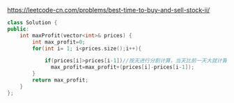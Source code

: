 https://leetcode-cn.com/problems/best-time-to-buy-and-sell-stock-ii/
```cpp
class Solution {
public:
    int maxProfit(vector<int>& prices) {
        int max_profit=0;
        for(int i= 1; i<prices.size();i++){

            if(prices[i]>prices[i-1])//按天进行分割计算，当天比前一天大就计算进收益。
              max_profit=max_profit+(prices[i]-prices[i-1]);
        }
        return max_profit;
    }
};
```
